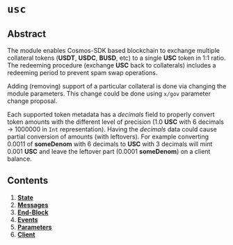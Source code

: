 # `usc`

## Abstract

The module enables Cosmos-SDK based blockchain to exchange multiple collateral tokens (**USDT**, **USDC**, **BUSD**,
etc) to a single **USC** token in 1:1 ratio.
The redeeming procedure (exchange **USC** back to collaterals) includes a redeeming period to prevent spam swap
operations.

Adding (removing) support of a particular collateral is done via changing the module parameters.
This change could be done using `x/gov` parameter change proposal.

Each supported token metadata has a *decimals* field to properly convert token amounts with the different level of
precision (1.0 **USC** with 6 decimals -> 1000000 in `Int` representation).
Having the *decimals* data could cause partial conversion of amounts (with leftovers).
For example converting 0.0011 of **someDenom** with 6 decimals to **USC** with 3 decimals will mint 0.001 **USC** and
leave the leftover part (0.0001 **someDenom**) on a client balance.

## Contents

1. **[State](01_state.md)**
2. **[Messages](02_messages.md)**
3. **[End-Block](03_end_block.md)**
4. **[Events](04_events.md)**
5. **[Parameters](05_params.md)**
6. **[Client](06_client.md)**
